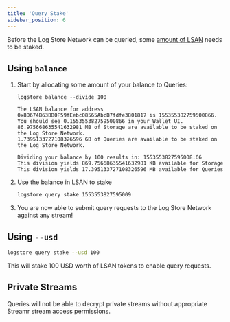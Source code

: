 ```yaml
---
title: 'Query Stake'
sidebar_position: 6
---
```


Before the Log Store Network can be queried, some [amount of LSAN](https://docs.logstore.usher.so/network/cli/mint-lsan) needs to be staked.

## Using `balance`

1. Start by allocating some amount of your balance to Queries:

   ```shell
   logstore balance --divide 100
   ```

   ```shell
   The LSAN balance for address 0x8D674B63BB0F59fEebc08565AbcB7fdfe3801817 is 155355382759500866.
   You should see 0.155355382759500866 in your Wallet UI.
   86.975668635541632981 MB of Storage are available to be staked on the Log Store Network.
   1.7395133727108326596 GB of Queries are available to be staked on the Log Store Network.

   Dividing your balance by 100 results in: 1553553827595008.66
   This division yields 869.75668635541632981 KB available for Storage
   This division yields 17.395133727108326596 MB available for Queries
   ```

2. Use the balance in LSAN to stake
   ```bash
   logstore query stake 1553553827595009
   ```
3. You are now able to submit query requests to the Log Store Network against any stream!

## Using `--usd`

```bash
logstore query stake --usd 100
```

This will stake 100 USD worth of LSAN tokens to enable query requests.

## Private Streams

Queries will not be able to decrypt private streams without appropriate Streamr stream access permissions.
